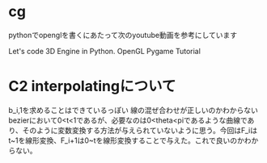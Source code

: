 # cg
pythonでopenglを書くにあたって次のyoutube動画を参考にしています

Let's code 3D Engine in Python. OpenGL Pygame Tutorial

# C2 interpolatingについて
b_i,1を求めることはできているっぽい
線の混ぜ合わせが正しいのかわからない
bezierにおいて0<t<1であるが、必要なのは0<theta<piであるような曲線であり、そのように変数変換する方法が与えられていないように思う。今回はF_iはt~1を線形変換、F_i+1は0~tを線形変換することで与えた。これで良いのかわからない。

